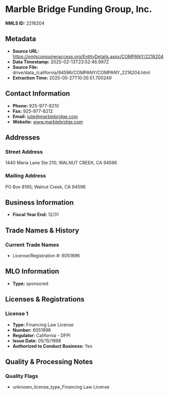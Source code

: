 # Marble Bridge Funding Group, Inc.

**NMLS ID:** 2216204

## Metadata
- **Source URL:** https://nmlsconsumeraccess.org/EntityDetails.aspx/COMPANY/2216204
- **Data Timestamp:** 2025-02-13T23:52:46.997Z
- **Source File:** drive/data_/california/94596/COMPANY/COMPANY_2216204.html
- **Extraction Time:** 2025-05-27T10:35:51.700249

## Contact Information
- **Phone:** 925-977-8210
- **Fax:** 925-977-8212
- **Email:** julie@marblebridge.com
- **Website:** www.marblebridge.com

## Addresses
### Street Address
1440 Maria Lane Ste 210; WALNUT CREEK, CA 94596

### Mailing Address
PO Box 8195; Walnut Creek, CA 94596

## Business Information
- **Fiscal Year End:** 12/31

## Trade Names & History
### Current Trade Names
- License/Registration #: 6051896

## MLO Information
- **Type:** sponsored

## Licenses & Registrations

### License 1
- **Type:** Financing Law License
- **Number:** 6051896
- **Regulator:** California - DFPI
- **Issue Date:** 05/15/1998
- **Authorized to Conduct Business:** Yes

## Quality & Processing Notes
### Quality Flags
- unknown_license_type_Financing Law License
